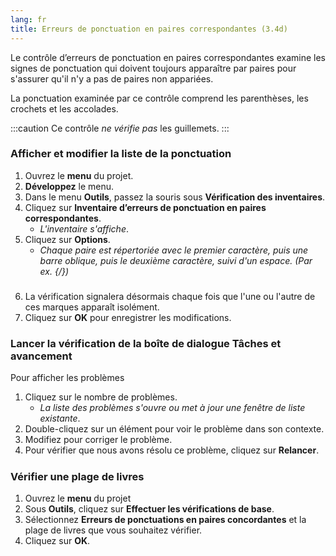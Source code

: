 ```yaml
---
lang: fr
title: Erreurs de ponctuation en paires correspondantes (3.4d)
---
```

Le contrôle d’erreurs de ponctuation en paires correspondantes examine les signes de ponctuation qui doivent toujours apparaître par paires pour s'assurer qu'il n'y a pas de paires non appariées.

La ponctuation examinée par ce contrôle comprend les parenthèses, les crochets et les accolades.

:::caution
Ce contrôle *ne vérifie pas* les guillemets.
:::
### Afficher et modifier la liste de la ponctuation

1.  Ouvrez le **menu** du projet.
1.  **Développez** le menu.
1.  Dans le menu **Outils**, passez la souris sous **Vérification des inventaires**.
1.  Cliquez sur **Inventaire d’erreurs de ponctuation en paires correspondantes**.
     -  *L'inventaire s'affiche*.
1.  Cliquez sur **Options**.  
     -  *Chaque paire est répertoriée avec le premier caractère, puis une barre oblique, puis le deuxième caractère, suivi d'un espace. (Par ex. {/})*

#####  
6.  La vérification signalera désormais chaque fois que l'une ou l'autre de ces marques apparaît isolément.
1.  Cliquez sur **OK** pour enregistrer les modifications.

### Lancer la vérification de la boîte de dialogue Tâches et avancement

Pour afficher les problèmes

1.  Cliquez sur le nombre de problèmes.
     -  *La liste des problèmes s'ouvre ou met à jour une fenêtre de liste existante*.
1.  Double-cliquez sur un élément pour voir le problème dans son contexte.
1.  Modifiez pour corriger le problème.
1.  Pour vérifier que nous avons résolu ce problème, cliquez sur **Relancer**.

#####  

### Vérifier une plage de livres

1.  Ouvrez le **menu** du projet
1.  Sous **Outils**, cliquez sur **Effectuer les vérifications de base**.
1.  Sélectionnez **Erreurs de ponctuations en paires concordantes** et la plage de livres que vous souhaitez vérifier.
1.  Cliquez sur **OK**.

